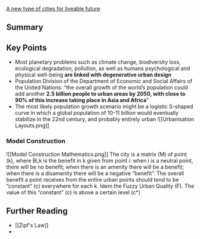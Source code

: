 [A new type of cities for liveable future](https://www.researchgate.net/publication/333654613_A_new_type_of_cities_for_liveable_futures_Isobenefit_Urbanism_morphogenesis)
## Summary

## Key Points

- Most planetary problems such as climate change, biodiversity loss, ecological degradation, pollution, as well as humans psychological and physical well-being **are linked with degenerative urban design**
- Population Division of the Department of Economic and Social Affairs of the United Nations: “the overall growth of the world’s population could add another **2.5 billion people to urban areas by 2050, with close to 90% of this increase taking place in Asia and Africa**"
- The most likely population growth scenario might be a logistic S-shaped curve in which a global population of 10-11 billion would eventually stabilize in the 22nd century, and probably entirely urban
![[Urbanisation Layouts.png]]
### Model Construction

![[Model Construction Mathematics.png]]
The city is a matrix (M) of point (k), where Bi,k is the benefit in k given from point i: when i is a neutral point, there will be no benefit; when there is an amenity there will be a benefit; when there is a disamenity there will be a negative “benefit”. The overall benefit a point receives from the entire urban points should tend to be “constant” (c) everywhere for each k. Idem the Fuzzy Urban Quality (F). The value of this “constant” (c) is above a certain level (c*)
## Further Reading

- [[Zipf's Law]]
- 

